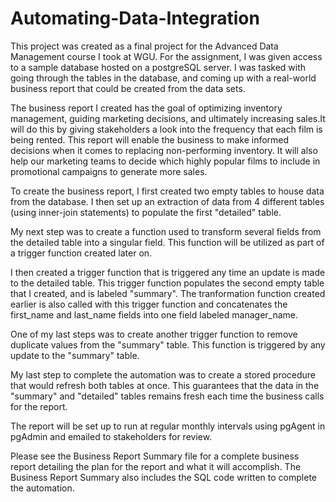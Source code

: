 # Automating-Data-Integration

This project was created as a final project for the Advanced Data Management course I took at WGU. For the assignment, I was given access to a sample database hosted 
on a postgreSQL server. I was tasked with going through the tables in the database, and coming up with a real-world business report that could be created from the data sets. 

The business report I created has the goal of optimizing inventory management, guiding marketing decisions, and ultimately increasing sales.It will do this by giving stakeholders a look into the frequency that each film is being rented. This report will enable the business to make informed decisions when it comes to replacing non-performing inventory. It will also help our marketing teams to decide which highly popular films to include in promotional campaigns to generate more sales. 

To create the business report, I first created two empty tables to house data from the database. I then set up an extraction of data from 4 different tables (using inner-join statements) to populate the first "detailed" table. 

My next step was to create a function used to transform several fields from the detailed table into a singular field. This function will be utilized as part of a trigger function created later on. 

I then created a trigger function that is triggered any time an update is made to the detailed table. This trigger function populates the second empty table that I created, and is labeled "summary". The tranformation function created earlier is also called with this trigger function and concatenates the first_name and last_name fields into one field labeled manager_name. 

One of my last steps was to create another trigger function to remove duplicate values from the "summary" table. This function is triggered by any update to the "summary" table.

My last step to complete the automation was to create a stored procedure that would refresh both tables at once. This guarantees that the data in the "summary" and "detailed" tables remains fresh each time the business calls for the report.

The report will be set up to run at regular monthly intervals using pgAgent in pgAdmin and emailed to stakeholders for review.

Please see the Business Report Summary file for a complete business report detailing the plan for the report and what it will accomplish. The Business Report Summary also includes the SQL code written to complete the automation.



